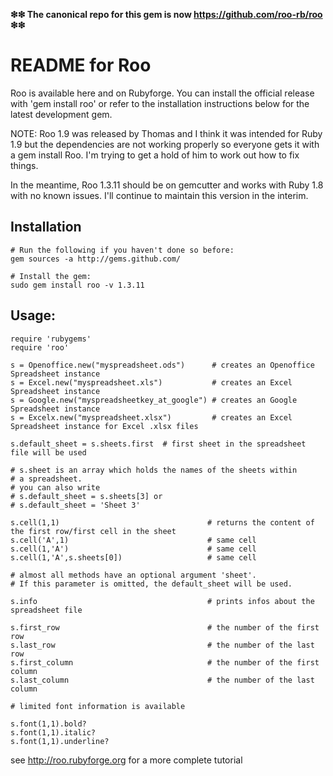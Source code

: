 **❇︎❇︎ The canonical repo for this gem is now https://github.com/roo-rb/roo ❇︎❇︎**

# README for Roo

Roo is available here and on Rubyforge. You can install the official release with 'gem install roo' or refer to the installation instructions below for the latest development gem. 

NOTE: Roo 1.9 was released by Thomas and I think it was intended for Ruby 1.9 but the dependencies are not working properly so everyone gets it with a gem install Roo. I'm trying to get a hold of him to work out how to fix things.

In the meantime, Roo 1.3.11 should be on gemcutter and works with Ruby 1.8 with no known issues. I'll continue to maintain this version in the interim.  

## Installation

    # Run the following if you haven't done so before:
    gem sources -a http://gems.github.com/

    # Install the gem:
    sudo gem install roo -v 1.3.11

## Usage:

    require 'rubygems'
    require 'roo'

    s = Openoffice.new("myspreadsheet.ods")      # creates an Openoffice Spreadsheet instance
    s = Excel.new("myspreadsheet.xls")           # creates an Excel Spreadsheet instance
    s = Google.new("myspreadsheetkey_at_google") # creates an Google Spreadsheet instance
    s = Excelx.new("myspreadsheet.xlsx")         # creates an Excel Spreadsheet instance for Excel .xlsx files

    s.default_sheet = s.sheets.first  # first sheet in the spreadsheet file will be used

    # s.sheet is an array which holds the names of the sheets within
    # a spreadsheet.
    # you can also write
    # s.default_sheet = s.sheets[3] or
    # s.default_sheet = 'Sheet 3'

    s.cell(1,1)                                 # returns the content of the first row/first cell in the sheet
    s.cell('A',1)                               # same cell
    s.cell(1,'A')                               # same cell
    s.cell(1,'A',s.sheets[0])                   # same cell

    # almost all methods have an optional argument 'sheet'.
    # If this parameter is omitted, the default_sheet will be used.
    
    s.info                                      # prints infos about the spreadsheet file

    s.first_row                                 # the number of the first row
    s.last_row                                  # the number of the last row
    s.first_column                              # the number of the first column
    s.last_column                               # the number of the last column

    # limited font information is available

    s.font(1,1).bold?
    s.font(1,1).italic?
    s.font(1,1).underline?


see http://roo.rubyforge.org for a more complete tutorial

